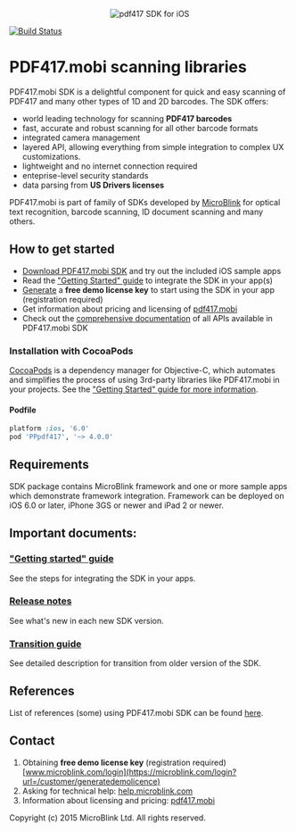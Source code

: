 <p align="center" >
  <img src="https://raw.githubusercontent.com/wiki/pdf417/pdf417-ios/Images/Logo.png" alt="pdf417 SDK for iOS" title="pdf417 SDK for iOS">
</p>

[![Build Status](https://travis-ci.org/PDF417/pdf417-ios.png)](https://travis-ci.org/PDF417/pdf417-ios)

# PDF417.mobi scanning libraries

PDF417.mobi SDK is a delightful component for quick and easy scanning of PDF417 and many other types of 1D and 2D barcodes. The SDK offers:

- world leading technology for scanning **PDF417 barcodes**
- fast, accurate and robust scanning for all other barcode formats
- integrated camera management
- layered API, allowing everything from simple integration to complex UX customizations.
- lightweight and no internet connection required
- enteprise-level security standards
- data parsing from **US Drivers licenses**

PDF417.mobi is part of family of SDKs developed by [MicroBlink](http://www.microblink.com) for optical text recognition, barcode scanning, ID document scanning and many others. 

## How to get started

- [Download PDF417.mobi SDK](https://github.com/PDF417/pdf417-ios/archive/master.zip) and try out the included iOS sample apps
- Read the ["Getting Started" guide](https://github.com/PDF417/pdf417-ios/wiki/Getting-started) to integrate the SDK in your app(s)
- [Generate](https://microblink.com/login?url=/customer/generatedemolicence) a **free demo license key** to start using the SDK in your app (registration required)
- Get information about pricing and licensing of [pdf417.mobi](http://pdf417.mobi/#pricing)
- Check out the [comprehensive documentation](http://cocoadocs.org/docsets/PPpdf417/) of all APIs available in PDF417.mobi SDK

### Installation with CocoaPods

[CocoaPods](http://cocoapods.org) is a dependency manager for Objective-C, which automates and simplifies the process of using 3rd-party libraries like PDF417.mobi in your projects. See the ["Getting Started" guide for more information](https://github.com/PDF417/pdf417-ios/wiki/Getting-started).

#### Podfile

```ruby
platform :ios, '6.0'
pod 'PPpdf417', '~> 4.0.0'
```

## Requirements

SDK package contains MicroBlink framework and one or more sample apps which demonstrate framework integration. Framework can be deployed on iOS 6.0 or later, iPhone 3GS or newer and iPad 2 or newer. 

## Important documents:

### ["Getting started" guide](https://github.com/PDF417/pdf417-ios/wiki/Getting-started)

See the steps for integrating the SDK in your apps. 

### [Release notes](https://github.com/PDF417/pdf417-ios/blob/master/Release%20notes.md)

See what's new in each new SDK version.

### [Transition guide](https://github.com/PDF417/pdf417-ios/blob/master/Transition%20guide.md)

See detailed description for transition from older version of the SDK.

## References

List of references (some) using PDF417.mobi SDK can be found [here](http://pdf417.mobi/#references).

## Contact

1. Obtaining **free demo license key** (registration required)
[www.microblink.com/login](https://microblink.com/login?url=/customer/generatedemolicence)
2. Asking for technical help: [help.microblink.com](http://help.microblink.com)
3. Information about licensing and pricing: [pdf417.mobi](http://pdf417.mobi/#pricing)

Copyright (c) 2015 MicroBlink Ltd. All rights reserved.